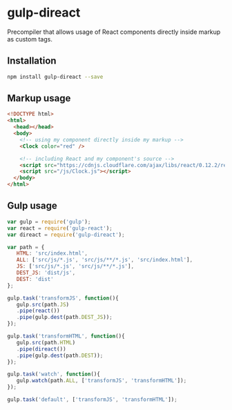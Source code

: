 # gulp-direact
Precompiler that allows usage of React components directly inside markup as custom tags.

## Installation
```bash
npm install gulp-direact --save
```

<!---
[![NPM version](https://img.shields.io/npm/v/js-beautify.svg)](https://www.npmjs.com/package/js-beautify)
-->

## Markup usage
```html
<!DOCTYPE html>
<html>
  <head></head>
  <body>
    <!-- using my component directly inside my markup -->
    <Clock color="red" />

    <!-- including React and my component's source -->
    <script src="https://cdnjs.cloudflare.com/ajax/libs/react/0.12.2/react.min.js"></script>
    <script src="/js/Clock.js"></script>
  </body>
</html>
```

## Gulp usage
```javascript
var gulp = require('gulp');
var react = require('gulp-react');
var direact = require('gulp-direact');

var path = {
   HTML: 'src/index.html',
   ALL: ['src/js/*.js', 'src/js/**/*.js', 'src/index.html'],
   JS: ['src/js/*.js', 'src/js/**/*.js'],
   DEST_JS: 'dist/js',
   DEST: 'dist'
};

gulp.task('transformJS', function(){
   gulp.src(path.JS)
   .pipe(react())
   .pipe(gulp.dest(path.DEST_JS));
});

gulp.task('transformHTML', function(){
   gulp.src(path.HTML)
   .pipe(direact())
   .pipe(gulp.dest(path.DEST));
});

gulp.task('watch', function(){
   gulp.watch(path.ALL, ['transformJS', 'transformHTML']);
});

gulp.task('default', ['transformJS', 'transformHTML']);
```
